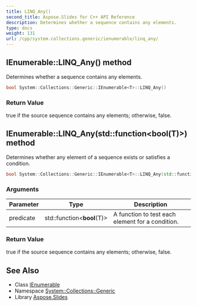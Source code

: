 ```yaml
---
title: LINQ_Any()
second_title: Aspose.Slides for C++ API Reference
description: Determines whether a sequence contains any elements.
type: docs
weight: 131
url: /cpp/system.collections.generic/ienumerable/linq_any/
---
```

## IEnumerable::LINQ_Any() method


Determines whether a sequence contains any elements.

```cpp
bool System::Collections::Generic::IEnumerable<T>::LINQ_Any()
```


### Return Value

true if the source sequence contains any elements; otherwise, false.

## IEnumerable::LINQ_Any(std::function\<bool(T)>) method


Determines whether any element of a sequence exists or satisfies a condition.

```cpp
bool System::Collections::Generic::IEnumerable<T>::LINQ_Any(std::function<bool(T)> predicate)
```


### Arguments

| Parameter | Type | Description |
| --- | --- | --- |
| predicate | std::function\<**bool**(T)> | A function to test each element for a condition. |

### Return Value

true if the source sequence contains any elements; otherwise, false.

## See Also

* Class [IEnumerable](./)
* Namespace [System::Collections::Generic](../)
* Library [Aspose.Slides](../../)